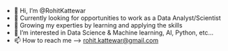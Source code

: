 - 👋 Hi, I’m @RohitKattewar
- 👀 Currently looking for opportunities to work as a Data Analyst/Scientist
- 🌱 Growing my experties by learning and applying the skills 
- 💞️ I’m interested in Data Science & Machine learning, AI, Python, etc...
- 📫 How to reach me -->  rohit.kattewar@gmail.com

<!---
RohitKattewar/RohitKattewar is a ✨ special ✨ repository because its `README.md` (this file) appears on your GitHub profile.
You can click the Preview link to take a look at your changes.
--->
